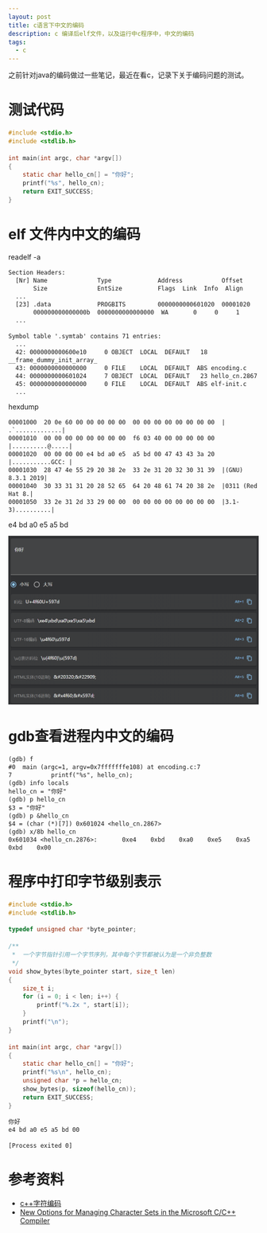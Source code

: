 ```yaml
---
layout: post
title: c语言下中文的编码
description: c 编译后elf文件，以及运行中c程序中，中文的编码
tags:
  - c
---
```


之前针对java的编码做过一些笔记，最近在看c，记录下关于编码问题的测试。

<!-- more -->

# 测试代码

```c
#include <stdio.h>
#include <stdlib.h>

int main(int argc, char *argv[])
{
    static char hello_cn[] = "你好";
    printf("%s", hello_cn);
    return EXIT_SUCCESS;
}
```

# elf 文件内中文的编码

readelf -a

```
Section Headers:
  [Nr] Name              Type             Address           Offset
       Size              EntSize          Flags  Link  Info  Align
  ...
  [23] .data             PROGBITS         0000000000601020  00001020
       000000000000000b  0000000000000000  WA       0     0     1
  ...

Symbol table '.symtab' contains 71 entries:
  ...
  42: 0000000000600e10     0 OBJECT  LOCAL  DEFAULT   18 __frame_dummy_init_array_
  43: 0000000000000000     0 FILE    LOCAL  DEFAULT  ABS encoding.c
  44: 0000000000601024     7 OBJECT  LOCAL  DEFAULT   23 hello_cn.2867
  45: 0000000000000000     0 FILE    LOCAL  DEFAULT  ABS elf-init.c
  ...
```

hexdump

```hexdump
00001000  20 0e 60 00 00 00 00 00  00 00 00 00 00 00 00 00  | .`.............|
00001010  00 00 00 00 00 00 00 00  f6 03 40 00 00 00 00 00  |..........@.....|
00001020  00 00 00 00 e4 bd a0 e5  a5 bd 00 47 43 43 3a 20  |...........GCC: |
00001030  28 47 4e 55 29 20 38 2e  33 2e 31 20 32 30 31 39  |(GNU) 8.3.1 2019|
00001040  30 33 31 31 20 28 52 65  64 20 48 61 74 20 38 2e  |0311 (Red Hat 8.|
00001050  33 2e 31 2d 33 29 00 00  00 00 00 00 00 00 00 00  |3.1-3)..........|
```

e4 bd a0 e5  a5 bd

![c_encoding_1](../images/c_encoding_1.png)

# gdb查看进程内中文的编码

```
(gdb) f
#0  main (argc=1, argv=0x7fffffffe108) at encoding.c:7
7           printf("%s", hello_cn);
(gdb) info locals
hello_cn = "你好"
(gdb) p hello_cn
$3 = "你好"
(gdb) p &hello_cn
$4 = (char (*)[7]) 0x601024 <hello_cn.2867>
(gdb) x/8b hello_cn
0x601034 <hello_cn.2876>:       0xe4    0xbd    0xa0    0xe5    0xa5    0xbd    0x00
```

# 程序中打印字节级别表示

```c
#include <stdio.h>
#include <stdlib.h>

typedef unsigned char *byte_pointer;

/**
 *  一个字节指针引用一个字节序列，其中每个字节都被认为是一个非负整数
 */
void show_bytes(byte_pointer start, size_t len)
{
    size_t i;
    for (i = 0; i < len; i++) {
        printf("%.2x ", start[i]);
    }
    printf("\n");
}

int main(int argc, char *argv[])
{
    static char hello_cn[] = "你好";
    printf("%s\n", hello_cn);
    unsigned char *p = hello_cn;
    show_bytes(p, sizeof(hello_cn));
    return EXIT_SUCCESS;
}
```

```
你好
e4 bd a0 e5 a5 bd 00

[Process exited 0]
```

# 参考资料

- [c++字符编码](https://segmentfault.com/q/1010000004987720)
- [New Options for Managing Character Sets in the Microsoft C/C++ Compiler](https://devblogs.microsoft.com/cppblog/new-options-for-managing-character-sets-in-the-microsoft-cc-compiler/)

